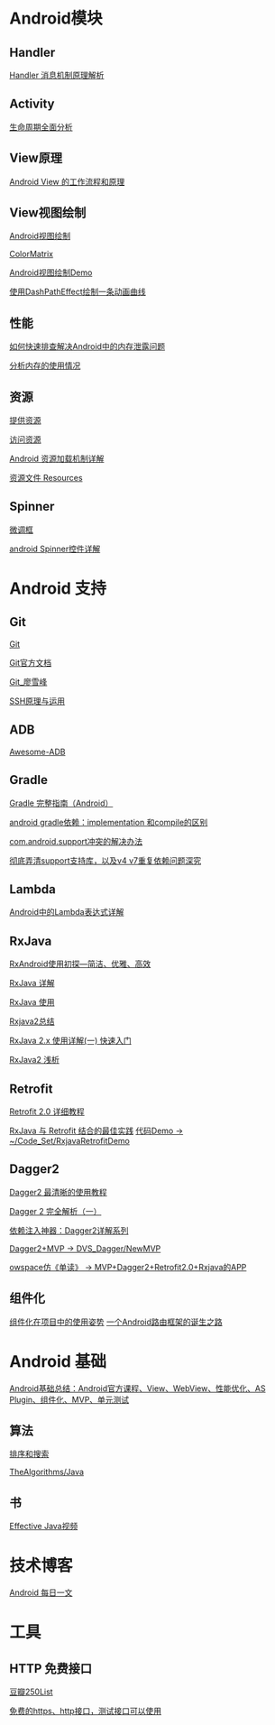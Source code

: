 
[]()



# Android模块

## Handler
[Handler 消息机制原理解析](http://will-ls.top/Handler.html)

## Activity
[生命周期全面分析](http://will-ls.top/Android-Life%20cycle.html)


## View原理
[Android View 的工作流程和原理](http://will-ls.top/View-WorkingPrinciple.html)

## View视图绘制
[Android视图绘制](https://blog.csdn.net/column/details/13034.html)

[ColorMatrix](https://blog.csdn.net/u010635353/article/details/52955630)

[Android视图绘制Demo](https://github.com/lygttpod/AndroidCustomView/blob/master/README.md)

[使用DashPathEffect绘制一条动画曲线](http://www.jcodecraeer.com/a/anzhuokaifa/androidkaifa/2015/0907/3429.html)

## 性能
[如何快速排查解决Android中的内存泄露问题](http://www.cnblogs.com/tree-node/p/6741254.html)

[分析内存的使用情况](https://blog.csdn.net/guolin_blog/article/details/42238633)

## 资源
[提供资源](https://developer.android.com/guide/topics/resources/providing-resources?hl=zh-cn)

[访问资源](https://developer.android.com/guide/topics/resources/accessing-resources?hl=zh-cn)

[Android 资源加载机制详解](https://www.jianshu.com/p/1d0bfbdaab17)

[资源文件 Resources](https://www.kancloud.cn/thinkphp/android-best-practices/42175)

## Spinner
[微调框](https://developer.android.com/guide/topics/ui/controls/spinner?hl=zh-cn)

[android Spinner控件详解](http://www.jcodecraeer.com/a/anzhuokaifa/androidkaifa/2015/0105/2264.html)




# Android 支持
## Git
[Git](https://github.com/geeeeeeeeek/git-recipes/wiki)

[Git官方文档](https://git-scm.com/book/zh/v2)

[Git_廖雪峰](https://www.liaoxuefeng.com/wiki/0013739516305929606dd18361248578c67b8067c8c017b000)

[SSH原理与运用](http://www.ruanyifeng.com/blog/2011/12/ssh_remote_login.html)

## ADB
[Awesome-ADB](https://github.com/mzlogin/awesome-adb)

## Gradle
[Gradle 完整指南（Android）](https://www.jianshu.com/p/9df3c3b6067a)

[android gradle依赖：implementation 和compile的区别](https://www.jianshu.com/p/f34c179bc9d0)

[com.android.support冲突的解决办法](https://blog.csdn.net/yuzhiqiang_1993/article/details/78214812)

[彻底弄清support支持库，以及v4 v7重复依赖问题深究](https://www.jianshu.com/p/f769ea6db2c1)

## Lambda
[Android中的Lambda表达式详解](https://maxwell-nc.github.io/android/retrolambda.html)

## RxJava
[RxAndroid使用初探—简洁、优雅、高效](https://www.jianshu.com/p/517c3f4c7bc1)

[RxJava 详解](http://gank.io/post/560e15be2dca930e00da1083)

[RxJava 使用](https://www.jianshu.com/p/19cac3c5b106)

[Rxjava2总结](http://www.jcodecraeer.com/a/chengxusheji/java/2017/0731/8315.html)

[RxJava 2.x 使用详解(一) 快速入门](https://maxwell-nc.github.io/android/rxjava2-1.html)

[RxJava2 浅析](http://www.jcodecraeer.com/a/anzhuokaifa/androidkaifa/2016/0907/6604.html)

## Retrofit
[Retrofit 2.0 详细教程](https://blog.csdn.net/carson_ho/article/details/73732076)

[RxJava 与 Retrofit 结合的最佳实践](https://gank.io/post/56e80c2c677659311bed9841)
[代码Demo -> ~/Code_Set/RxjavaRetrofitDemo](https://github.com/tough1985/RxjavaRetrofitDemo)

## Dagger2
[Dagger2 最清晰的使用教程](https://www.jianshu.com/p/24af4c102f62)

[Dagger 2 完全解析（一）](https://www.jianshu.com/p/26d9f99ea3bb)

[依赖注入神器：Dagger2详解系列 ](https://dreamerhome.github.io/2016/07/07/dagger/)

[Dagger2+MVP -> DVS_Dagger/NewMVP](/Users/davisqiao/A_Yusone/Android/DVSAndroidDemo/DVS_Dagger/app/src/main/java/com/dji/enterprise/dvs_dagger/NewMVP/)

[owspace仿《单读》 -> MVP+Dagger2+Retrofit2.0+Rxjava的APP](https://github.com/babylikebird/owspace)


## 组件化
[组件化在项目中的使用姿势](https://www.jianshu.com/p/ed845d796710)
[一个Android路由框架的诞生之路](https://juejin.im/post/5ae2c5b0f265da0b722ad929)
[]()
[]()
[]()

# Android 基础

[Android基础总结：Android官方课程、View、WebView、性能优化、AS Plugin、组件化、MVP、单元测试](https://blog.lijunbo.com/1986/08/03/android-base/)

## 算法
[排序和搜索](http://wdxtub.com/2016/01/23/programmer-startline-8/)

[TheAlgorithms/Java](https://github.com/TheAlgorithms/Java)

## 书
[Effective Java视频](http://list.youku.com/albumlist/show?id=26144426&ascending=1&page=1)



# 技术博客
[Android 每日一文](https://github.com/fengdianzhang/daily/blob/master/README.md)

[]()

# 工具

## HTTP 免费接口
[豆瓣250List](https://api.douban.com/v2/movie/top250?start=0&count=10)

[免费的https、http接口，测试接口可以使用](https://blog.csdn.net/u012852597/article/details/78247086)
